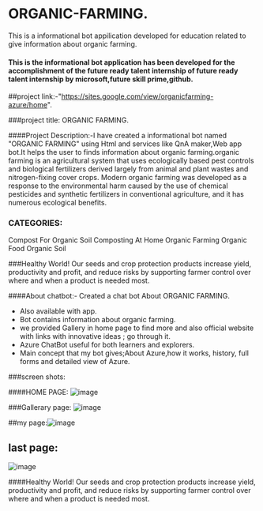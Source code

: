 # ORGANIC-FARMING.
  This is a informational bot appilication developed for education related to give information about organic farming.
  
  
  
  #### This is the informational bot application has been developed for the accomplishment of the future ready talent internship of future ready talent internship by microsoft,future skill prime,github.
  
  
  ##project link:-"https://sites.google.com/view/organicfarming-azure/home".


###project title:
           ORGANIC FARMING.
           
           
 ####Project Description:-I have created a informational bot named "ORGANIC FARMING" using Html and services like QnA maker,Web app bot.It helps the user to finds information about organic farming.organic farming is an agricultural system that uses ecologically based pest controls and biological fertilizers derived largely from animal and plant wastes and nitrogen-fixing cover crops. Modern organic farming was developed as a response to the environmental harm caused by the use of chemical pesticides and synthetic fertilizers in conventional agriculture, and it has numerous ecological benefits.
 
 
 
 
 ### CATEGORIES:
Compost For Organic Soil
Composting At Home
Organic Farming
Organic Food
Organic Soil



###Healthy World!
Our seeds and crop protection products increase yield, productivity and profit, and reduce risks by supporting farmer control over where and when a product is needed most.

####About chatbot:- Created a chat bot About ORGANIC FARMING.
- Also available with app.
- Bot contains information about organic farming.
- we provided Gallery in home page to find more and also official website with links with innovative ideas ; go through it.
- Azure ChatBot useful for both learners and explorers.
- Main concept that my bot gives;About Azure,how it works, history, full forms and detailed view of Azure.


###screen shots:


####HOME PAGE:
![image](https://user-images.githubusercontent.com/113355758/193052758-4ae0ceb5-3a63-4899-9ed9-6baa7aa5b03c.png)


###Gallerary page:
![image](https://user-images.githubusercontent.com/113355758/193053377-68048705-adef-4f0a-9ada-45568179c18c.png)


##my page:![image](https://user-images.githubusercontent.com/113355758/193056129-ad1b1c36-ad3a-4394-bd4e-42d344d2f5e4.png)

## last page:
![image](https://user-images.githubusercontent.com/113355758/193056369-ee5260e3-5f52-4f70-8e3d-c7e3dfe18755.png)


####Healthy World!
Our seeds and crop protection products increase yield, productivity and profit, and reduce risks by supporting farmer control over where and when a product is needed most.










  
  

